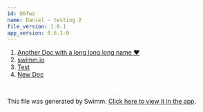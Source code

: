 ```yaml
---
id: UGfwz
name: Daniel - testing 2
file_version: 1.0.1
app_version: 0.6.1-0
---
```


<!-- Steps - Do not remove this comment --> 
1. [Another Doc with a long long long name ❤️](another-doc-with-a-long-long-long-name.9yzmm5UcTxNYLjrG8XAF.sw.md) 
2. [swimm.io](swimm.io) 
3. [Test](test.Ck52llPoliwBnM0zougM.sw.md) 
4. [New Doc](http://localhost:5000/#/repos/U0sVB7lC9at5XPOW1TBW/docs/h2hypcQMACn2kfjyzxI3) 


<br/>

This file was generated by Swimm. [Click here to view it in the app](http://localhost:5000/#/repos/Z2l0aHViJTNBJTNBc3ItZXh0ZW5zaW9uJTNBJTNBZG91ZWs=/docs/UGfwz).